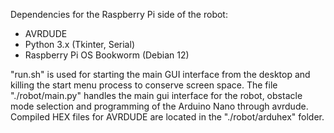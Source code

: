 Dependencies for the Raspberry Pi side of the robot:
 - AVRDUDE
 - Python 3.x (Tkinter, Serial)
 - Raspberry Pi OS Bookworm (Debian 12)

"run.sh" is used for starting the main GUI interface from the desktop and killing the start menu process to conserve screen space.
The file "./robot/main.py" handles the main gui interface for the robot, obstacle mode selection and programming of the Arduino Nano through avrdude.
Compiled HEX files for AVRDUDE are located in the "./robot/arduhex" folder.


